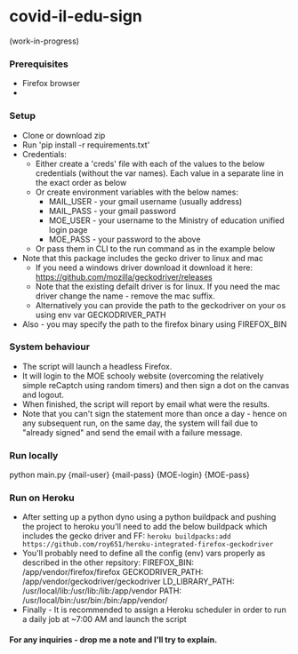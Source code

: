 # covid-il-edu-sign
(work-in-progress)
### Prerequisites
- Firefox browser
- 

### Setup
- Clone or download zip
- Run 'pip install -r requirements.txt'
- Credentials:
    - Either create a 'creds' file with each of the values to the below credentials (without the var names). Each value in a separate line in the exact order as below
    - Or create environment variables with the below names:
        - MAIL_USER - your gmail username (usually address)
        - MAIL_PASS - your gmail password
        - MOE_USER - your username to the Ministry of education unified login page
        - MOE_PASS - your password to the above
    - Or pass them in CLI to the run command as in the example below
- Note that this package includes the gecko driver to linux and mac 
    - If you need a windows driver download it download it here: https://github.com/mozilla/geckodriver/releases
    - Note that the existing defailt driver is for linux. If you need the mac driver change the name - remove the mac suffix. 
    - Alternatively you can provide the path to the geckodriver on your os using env var GECKODRIVER_PATH
- Also - you may specify the path to the firefox binary using FIREFOX_BIN

### System behaviour
- The script will launch a headless Firefox. 
- It will login to the MOE schooly website (overcoming the relatively simple reCaptch using random timers) and then sign a dot on the canvas and logout. 
- When finished, the script will report by email what were the results. 
- Note that you can't sign the statement more than once a day - hence on any subsequent run, on the same day, the system will fail due to "already signed" and send the email with a failure message.

### Run locally
python main.py {mail-user} {mail-pass} {MOE-login} {MOE-pass}

### Run on Heroku
- After setting up a python dyno using a python buildpack and pushing the project to heroku you'll need to add the below buildpack which includes the gecko driver and FF:
`heroku buildpacks:add https://github.com/roy651/heroku-integrated-firefox-geckodriver`
- You'll probably need to define all the config (env) vars properly as described in the other repsitory:
FIREFOX_BIN: /app/vendor/firefox/firefox
GECKODRIVER_PATH: /app/vendor/geckodriver/geckodriver
LD_LIBRARY_PATH: /usr/local/lib:/usr/lib:/lib:/app/vendor
PATH: /usr/local/bin:/usr/bin:/bin:/app/vendor/
- Finally - It is recommended to assign a Heroku scheduler in order to run a daily job at ~7:00 AM and launch the script


#### For any inquiries - drop me a note and I'll try to explain.
